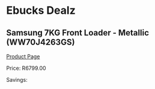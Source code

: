 
# Ebucks Dealz
## Samsung 7KG Front Loader - Metallic (WW70J4263GS)
[Product Page](https://www.ebucks.com/web/shop/productSelected.do?prodId=955271593&catId=704981826)

Price: R6799.00

Savings: 


	